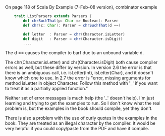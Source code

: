 On page 118 of Scala By Example (7-Feb-08 version), combinator example
```scala
    trait ListParsers extends Parsers {
        def chrSuchThat(p: Char => Boolean): Parser
        def chr(c: Char): Parser = chrSuchThat(d ==)

        def letter  : Parser = chr(Character.isLetter)
        def digit   : Parser = chr(Character.isDigit)
        ....
```

The d == causes the compiler to barf due to an unbound variable d.


The chr(Character.isLetter) and chr(Character.isDigit) both cause compiler errors as well, but these differ by version. In version 2.6 the error is that there is an ambiguous call, i.e. isLetter(Int), isLetter(Char), and it doesn't know which one to use. In 2.7 the error is "error, missing arguments for method isLetter in object Character. Follow this method with '_' if you want to treat it as a partially applied function." 

Neither set of error messages is much help (the '_' doesn't help). I'm just learning and trying to get the examples to run. So I don't know what the real problem is, but the examples in the book should compile, yet they don't.

There is also a problem with the use of curly quotes in the examples in the book. They are treated as an illegal character by the compiler. It would be very helpful if you could copy/paste from the PDF and have it compile.
